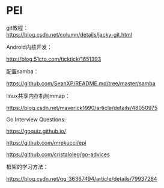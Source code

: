 # PEI
git教程：  
https://blog.csdn.net/column/details/jacky-git.html

Android内核开发：

http://blog.51cto.com/ticktick/1651393

配置samba：

https://github.com/SeanXP/README.md/tree/master/samba

linux共享内存机制mmap：

https://blog.csdn.net/maverick1990/article/details/48050975

Go Interview Questions:

https://goquiz.github.io/

https://github.com/mrekucci/epi

https://github.com/cristaloleg/go-advices


框架的学习方法：

https://blog.csdn.net/qq_36367494/article/details/79937284

